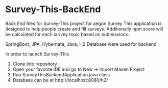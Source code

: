 # Survey-This-BackEnd
Back End files for Survey-This project for aegon
Survey This application is designed to help people create and fill surveys. Additionally npm score will be calculated for each survey topic based on submissions.

SpringBoot, JPA, Hybernate, Java, H2 Database were used for backend

In order to launch Survey-This
1) Clone into repository
2) Open your favorite IDE and go to New -> Import Maven Project
3) Run SurveyThisBackendApplication.java class
4) Database can be at http://localhost:8080/h2/

